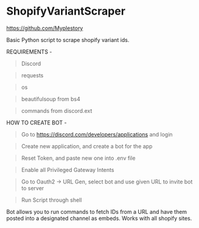 # ShopifyVariantScraper
https://github.com/Myplestory

Basic Python script to scrape shopify variant ids.

REQUIREMENTS - 
>Discord

>requests

>os

>beautifulsoup from bs4

>commands from discord.ext

HOW TO CREATE BOT - 
>Go to https://discord.com/developers/applications and login

>Create new application, and create a bot for the app

>Reset Token, and paste new one into .env file

>Enable all Privileged Gateway Intents

>Go to Oauth2 -> URL Gen, select bot and use given URL to invite bot to server

>Run Script through shell

Bot allows you to run commands to fetch IDs from a URL and have them posted into a designated channel as embeds.
Works with all shopify sites.
